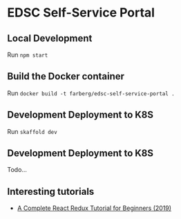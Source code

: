 # EDSC Self-Service Portal

## Local Development

Run `npm start`

## Build the Docker container

Run `docker build -t farberg/edsc-self-service-portal .`

## Development Deployment to K8S

Run `skaffold dev`

## Development Deployment to K8S

Todo...

## Interesting tutorials

- [A Complete React Redux Tutorial for Beginners (2019)](https://daveceddia.com/redux-tutorial/)